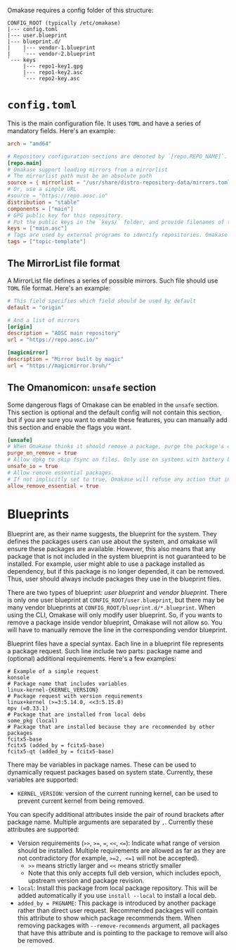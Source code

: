 Omakase requires a config folder of this structure:

```
CONFIG_ROOT (typically /etc/omakase)
|--- config.toml
|--- user.blueprint
|--- blueprint.d/
|    |--- vendor-1.blueprint
|    `--- vendor-2.blueprint
`--- keys
     |--- repo1-key1.gpg
     |--- repo1-key2.asc
     `--- repo2-key.asc
```

# `config.toml`
This is the main configuration file. It uses `TOML` and have a series of mandatory fields. Here's an example:

```toml
arch = "amd64"

# Repository configuration sections are denoted by `[repo.REPO_NAME]`. REPO_NAME can be arbitary.
[repo.main]
# Omakase support loading mirrors from a mirrorlist
# The mirrorlist path must be an absolute path
source = { mirrorlist = "/usr/share/distro-repository-data/mirrors.toml", preferred = "origin" }
# Or, use a simple URL
#source = "https://repo.aosc.io"
distribution = "stable"
components = ["main"]
# GPG public key for this repository.
# Put the public keys in the `keys/` folder, and provide filenames of the key files here
keys = ["main.asc"]
# Tags are used by external programs to identify repositories. Omakase doesn't use them.
tags = ["topic-template"]
```

## The MirrorList file format
A MirrorList file defines a series of possible mirrors. Such file should use `TOML` file format. Here's an example:

```toml
# This field specifies which field should be used by default
default = "origin"

# And a list of mirrors
[origin]
description = "AOSC main repository"
url = "https://repo.aosc.io/"

[magicmirror]
description = "Mirror built by magic"
url = "https://magicmirror.bruh/"
```

## The Omanomicon: `unsafe` section
Some dangerous flags of Omakase can be enabled in the `unsafe` section. This section is optional and the default config will not contain this section, but if you are sure you want to enable these features, you can manually add this section and enable the flags you want.

```toml
[unsafe]
# When Omakase thinks it should remove a package, purge the package's config files too
purge_on_remove = true
# Allow dpkg to skip fsync on files. Only use on systems with battery backup.
unsafe_io = true
# Allow remove essential packages.
# If not implicitly set to true, Omakase will refuse any action that involves removing essential packages
allow_remove_essential = true
```

# Blueprints
Blueprint are, as their name suggests, the blueprint for the system. They defines the packages users can use about the system, and omakase will ensure these packages are available. However, this also means that any package that is not included in the system blueprint is not guaranteed to be installed. For example, user might able to use a package installed as dependency, but if this package is no longer depended, it can be removed. Thus, user should always include packages they use in the blueprint files.

There are two types of blueprint: _user blueprint_ and _vendor blueprint_. There is only one user blueprint at `CONFIG_ROOT/user.blueprint`, but there may be many vendor blueprints at `CONFIG_ROOT/blueprint.d/*.blueprint`. When using the CLI, Omakase will only modify user blueprint. So, if you wants to remove a package inside vendor blueprint, Omakase will not allow so. You will have to manually remove the line in the corresponding vendor blueprint.

Blueprint files have a special syntax. Each line in a blueprint file represents a package request. Such line include two parts: package name and (optional) additional requirements. Here's a few examples:

```
# Example of a simple request
konsole
# Package name that includes variables
linux-kernel-{KERNEL_VERSION}
# Package request with version requirements
linux+kernel (>=3:5.14.0, <<3:5.15.0)
mpv (=0.33.1)
# Package that are installed from local debs
some_pkg (local)
# Package that are installed because they are recommended by other packages
fcitx5-base
fcitx5 (added_by = fcitx5-base)
fcitx5-qt (added_by = fcitx5-base)
```

There may be variables in package names. These can be used to dynamically request packages based on system state. Currently, these variables are supported:
+ `KERNEL_VERSION`: version of the current running kernel, can be used to prevent current kernel from being removed.

You can specify additional attributes inside the pair of round brackets after package name. Multiple arguments are separated by `,`. Currently these attributes are supported:
+ Version requirements (`>>`, `>=`, `=`, `<<`, `<=`): Indicate what range of version should be installed. Multiple requirements are allowed as far as they are not contradictory (for example, `>=2, <=1` will not be accepted).
  - `>>` means strictly larger and `<<` means strictly smaller
  - Note that this only accepts full deb version, which includes epoch, upstream version and package revision.
+ `local`: Install this package from local package repository. This will be added automatically if you use `install --local` to install a local deb.
+ `added_by = PKGNAME`: This package is introduced by another package rather than direct user request. Recommended packages will contain this attribute to show which package recommends them. When removing packages with `--remove-recommends` argument, all packages that have this attribute and is pointing to the package to remove will also be removed.
